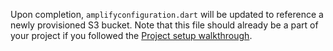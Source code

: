 Upon completion, `amplifyconfiguration.dart` will be updated to reference a newly provisioned S3 bucket.  Note that this file should already be a part of your project if you followed the [Project setup walkthrough](~/lib/project-setup/create-application.md).

